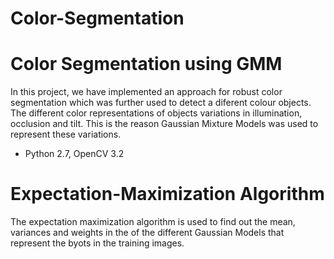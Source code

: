 # Color-Segmentation
Color Segmentation using GMM
============================

In this project, we have implemented an approach for robust color segmentation which was further used to detect a diferent colour objects. The different color representations of objects variations in illumination, occlusion and tilt. This is the reason Gaussian Mixture Models was used to represent these variations.

* Python 2.7, OpenCV 3.2

# Expectation-Maximization Algorithm
The expectation maximization algorithm is used to find out the mean, variances and weights in the of the different Gaussian Models that represent the byots in the training images.



